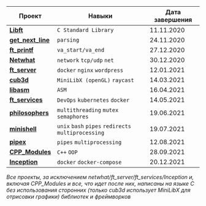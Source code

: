 |  Проект | Навыки | Дата завершения |
| ------ | ------ | ------ |
| [**Libft**](https://github.com/eeeyyeeezz/libft) | `C Standard Library` | 11.11.2020
| [**get_next_line**](https://github.com/eeeyyeeezz/get_next_line) | `parsing` | 24.11.2020
| [**ft_printf**](https://github.com/eeeyyeeezz/ft_printf) | `va_start/va_end` |  27.12.2020 
| [**Netwhat**](https://www.youtube.com/watch?v=dQw4w9WgXcQ)| `network` `tcp/udp` `net` | 30.12.2020 
| [**ft_server**](https://github.com/eeeyyeeezz/ft_server) | `docker` `nginx` `wordpress` | 12.01.2021
| [**cub3d**](https://github.com/eeeyyeeezz/cub3d) | `MiniLibX (openGL)` `raycast` | 14.03.2021
| [**libasm**](https://github.com/eeeyyeeezz/libasm) |  `ASM` | 16.04.2021
| [**ft_services**](https://github.com/eeeyyeeezz/ft_services) | `DevOps` `kubernetes` `docker` | 14.05.2021
| [**philosophers**](https://github.com/eeeyyeeezz/philosophers) | `multithreading` `mutex` `semaphores` | 19.06.2021
| [**minishell**](https://github.com/eeeyyeeezz/minishell_gmorra_sysilla) | `unix` `bash` `pipes` `redirects` `multiprocessing` | 19.07.2021
| [**pipex**](https://github.com/eeeyyeeezz/pipex) | `pipes` `multiprocessing` | 12.08.2021
| [**CPP_Modules**](https://github.com/eeeyyeeezz/CPP_Modules) |`C++` `OOP` | 28.09.2021
| [**Inception**](https://github.com/eeeyyeeezz/Inception) |`docker` `docker-compose` | 20.12.2021

*Все проекты, за исключением netwhat/ft_server/ft_services/Inception и, включая CPP_Modules и все, что идет после них, написаны на языке С без использования сторонних (только cub3d использует MiniLibX для отрисовки графики) библиотек и фреймворков*
